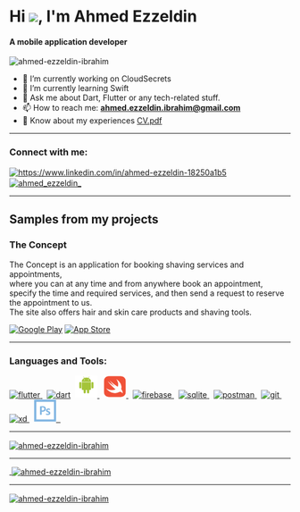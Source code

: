 <h1 align="left">Hi <img src="https://media.giphy.com/media/hvRJCLFzcasrR4ia7z/giphy.gif" width="25px">, I'm Ahmed Ezzeldin</h1>
<h4 align="left">A mobile application developer</h4>

<p align="left"> <img src="https://komarev.com/ghpvc/?username=ahmed-ezzeldin-ibrahim&label=Profile%20views&color=0e75b6&style=flat" alt="ahmed-ezzeldin-ibrahim" /> </p>

- 🔭 I’m currently working on CloudSecrets
- 🌱 I’m currently learning Swift
- 💬 Ask me about Dart, Flutter or any tech-related stuff.
- 📫 How to reach me: **ahmed.ezzeldin.ibrahim@gmail.com**
- 📄 Know about my experiences [CV.pdf](https://drive.google.com/file/d/1qCddJCqgbQZZzUpw_Z6Rva21PCnrxqhqhfgeas/view)
<hr>
<!-- - ⚡ Fun fact:  I don't drink coffee -->

<h3 align="left">Connect with me:</h3>
<p align="left">
<!--========================================================================== Linkedin -->
<a href="https://linkedin.com/in/https://www.linkedin.com/in/ahmed-ezzeldin-18250a1b5" target="blank"><img align="center" src="https://raw.githubusercontent.com/rahuldkjain/github-profile-readme-generator/master/src/images/icons/Social/linked-in-alt.svg" alt="https://www.linkedin.com/in/ahmed-ezzeldin-18250a1b5" height="25" width="25" /></a> &nbsp&nbsp
<!--========================================================================== Twitter -->
<a href="https://twitter.com/ahmed_ezzeldin_" target="blank"><img align="center" src="https://raw.githubusercontent.com/rahuldkjain/github-profile-readme-generator/master/src/images/icons/Social/twitter.svg" alt="ahmed_ezzeldin_" height="25" width="25" /></a>
</p>

<hr>

<h2>Samples from my projects </h2>

### The Concept
The Concept is an application for booking shaving services and appointments, <br/>
where you can at any time and from anywhere book an appointment, <br/>
specify the time and required services, and then send a request to reserve the appointment to us. 
<br/>The site also offers hair and skin care products and shaving tools.
<p>
<a href="https://play.google.com/store/apps/details?id=com.cloudsecrets.theconceptapplication" target="_blank"><img alt="Google Play" src="https://img.shields.io/badge/Get%20it%20on%20google%20play-blue.svg?style=for-the-badge&logo=google-play" /></a> 
<a href="https://apps.apple.com/us/app/urbanspoon/id1588731504" target="_blank"><img alt="App Store" src="https://img.shields.io/badge/Get%20it%20on%20app%20store-black.svg?style=for-the-badge&logo=app-store&logoColor=white" /></a>
<p>


<hr>

<h3 align="left">Languages and Tools:</h3>
<p align="left">
<!--========================================================================== Flutter -->
<a href="https://flutter.dev" target="_blank" rel="noreferrer"> <img src="https://www.vectorlogo.zone/logos/flutterio/flutterio-icon.svg" alt="flutter" width="40" height="40"/> </a>&nbsp
<!--========================================================================== Dart -->
<a href="https://dart.dev" target="_blank" rel="noreferrer"> <img src="https://www.vectorlogo.zone/logos/dartlang/dartlang-icon.svg" alt="dart" width="40" height="40"/></a>&nbsp
<!--========================================================================== Android -->
<a href="https://developer.android.com" target="_blank" rel="noreferrer"> <img src="https://raw.githubusercontent.com/devicons/devicon/master/icons/android/android-original-wordmark.svg" alt="android" width="40" height="40"/> </a>&nbsp
<!--========================================================================== Swift -->
<a href="https://developer.apple.com/swift/" target="_blank" rel="noreferrer"> <img src="https://raw.githubusercontent.com/devicons/devicon/master/icons/swift/swift-original.svg" alt="swift" width="40" height="40"/> </a>&nbsp
<!--========================================================================== Firebase -->
<a href="https://firebase.google.com/" target="_blank" rel="noreferrer"> <img src="https://www.vectorlogo.zone/logos/firebase/firebase-icon.svg" alt="firebase" width="40" height="40"/> </a> &nbsp
<!--========================================================================== SQLite -->
<a href="https://www.sqlite.org/" target="_blank" rel="noreferrer"> 
<img src="https://www.vectorlogo.zone/logos/sqlite/sqlite-icon.svg" alt="sqlite" width="40" height="40"/> </a> &nbsp
<!--========================================================================== Postman -->
<a href="https://postman.com" target="_blank" rel="noreferrer"> <img src="https://www.vectorlogo.zone/logos/getpostman/getpostman-icon.svg" alt="postman" width="40" height="40"/> </a> &nbsp
<!--========================================================================== Git -->
<a href="https://git-scm.com/" target="_blank" rel="noreferrer"> <img src="https://www.vectorlogo.zone/logos/git-scm/git-scm-icon.svg" alt="git" width="40" height="40"/> </a> &nbsp
<!--========================================================================== XD -->
<a href="https://www.adobe.com/products/xd.html" target="_blank" rel="noreferrer"> <img src="https://cdn.worldvectorlogo.com/logos/adobe-xd.svg" alt="xd" width="40" height="40"/> </a> &nbsp
<!--========================================================================== Photoshop -->
<a href="https://www.photoshop.com/en" target="_blank" rel="noreferrer"> <img src="https://raw.githubusercontent.com/devicons/devicon/master/icons/photoshop/photoshop-line.svg" alt="photoshop" width="40" height="40"/> &nbsp
</p>
 
<hr>

<p><img align="center" src="https://github-readme-stats.vercel.app/api/top-langs?username=ahmed-ezzeldin-ibrahim&show_icons=true&locale=en&layout=compact&theme=gotham" alt="ahmed-ezzeldin-ibrahim" /></p>

<hr>

<p>&nbsp;<img align="center" src="https://github-readme-stats.vercel.app/api?username=ahmed-ezzeldin-ibrahim&show_icons=true&locale=en&theme=gotham" alt="ahmed-ezzeldin-ibrahim" /></p>

<hr>

<p><img align="center" src="https://github-readme-streak-stats.herokuapp.com/?user=ahmed-ezzeldin-ibrahim&theme=gotham" alt="ahmed-ezzeldin-ibrahim" /></p>


